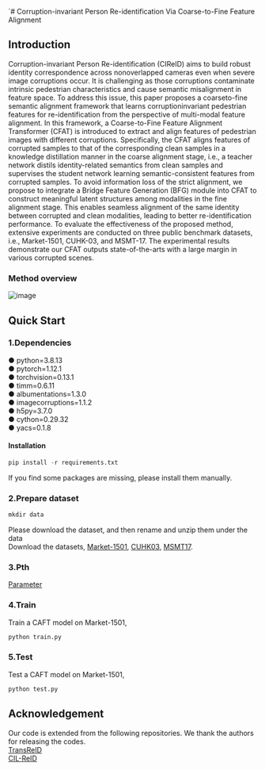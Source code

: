 `# Corruption-invariant Person Re-identification Via Coarse-to-Fine Feature Alignment

## Introduction
Corruption-invariant Person Re-identification (CIReID) aims to build robust identity correspondence across nonoverlapped cameras even when severe image corruptions occur. It is challenging as those corruptions contaminate intrinsic pedestrian characteristics and cause semantic misalignment in feature space. To address this issue, this paper proposes a coarseto-fine semantic alignment framework that learns corruptioninvariant pedestrian features for re-identification from the perspective of multi-modal feature alignment. In this framework, a Coarse-to-Fine Feature Alignment Transformer (CFAT) is introduced to extract and align features of pedestrian images with different corruptions. Specifically, the CFAT aligns features of corrupted samples to that of the corresponding clean samples in a knowledge distillation manner in the coarse alignment stage, i.e., a teacher network distils identity-related semantics from clean samples and supervises the student network learning semantic-consistent features from corrupted samples. To avoid information loss of the strict alignment, we propose to integrate a Bridge Feature Generation (BFG) module into CFAT to construct meaningful latent structures among modalities in the fine alignment stage. This enables seamless alignment of the same identity between corrupted and clean modalities, leading to better re-identification performance. To evaluate the effectiveness of the proposed method, extensive experiments are conducted on three public benchmark datasets, i.e., Market-1501, CUHK-03, and MSMT-17. The experimental results demonstrate our CFAT outputs state-of-the-arts with a large margin in various corrupted scenes.

### Method overview
![image](https://github.com/user-attachments/assets/27612791-d121-41ad-aab3-b3b8e0965ecc)

## Quick Start
### 1.Dependencies
● python=3.8.13<br>
● pytorch=1.12.1<br>
● torchvision=0.13.1<br>
● timm=0.6.11<br>
● albumentations=1.3.0<br>
● imagecorruptions=1.1.2<br>
● h5py=3.7.0<br>
● cython=0.29.32<br>
● yacs=0.1.8<br>

#### Installation
```python
pip install -r requirements.txt
```
If you find some packages are missing, please install them manually.

### 2.Prepare dataset
```python
mkdir data
```
Please download the dataset, and then rename and unzip them under the data<br>
Download the datasets, [Market-1501](https://openaccess.thecvf.com/content_iccv_2015/html/Zheng_Scalable_Person_Re-Identification_ICCV_2015_paper.html), [CUHK03](https://openaccess.thecvf.com/content_cvpr_2014/html/Li_DeepReID_Deep_Filter_2014_CVPR_paper.html), [MSMT17](https://arxiv.org/abs/1711.08565).

### 3.Pth
[Parameter](https://1drv.ms/f/c/25ca6820bee662c1/EiMEWZ9gU-VLrHCZ18ZfqyoB3AMeupI2NblHcSgeWgk2jQ?e=nDUa6a)

### 4.Train
Train a CAFT model on Market-1501,
```python
python train.py
```

### 5.Test
Test a CAFT model on Market-1501,
```python
python test.py
```

## Acknowledgement
Our code is extended from the following repositories. We thank the authors for releasing the codes.<br>
[TransReID](https://github.com/damo-cv/TransReID)<br>
[CIL-ReID](https://github.com/MinghuiChen43/CIL-ReID)

